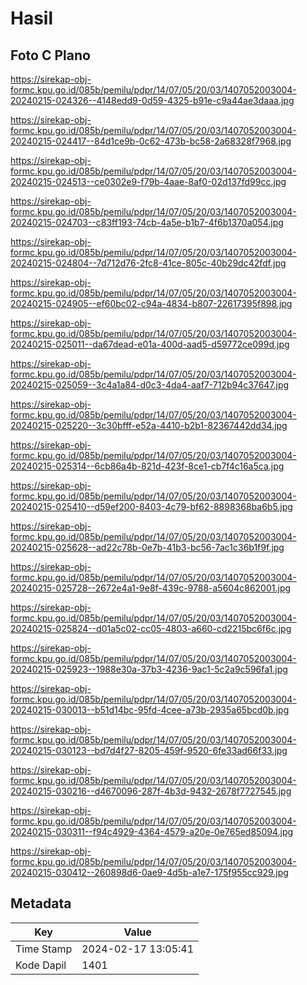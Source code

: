# Hasil

## Foto C Plano

https://sirekap-obj-formc.kpu.go.id/085b/pemilu/pdpr/14/07/05/20/03/1407052003004-20240215-024326--4148edd9-0d59-4325-b91e-c9a44ae3daaa.jpg

https://sirekap-obj-formc.kpu.go.id/085b/pemilu/pdpr/14/07/05/20/03/1407052003004-20240215-024417--84d1ce9b-0c62-473b-bc58-2a68328f7968.jpg

https://sirekap-obj-formc.kpu.go.id/085b/pemilu/pdpr/14/07/05/20/03/1407052003004-20240215-024513--ce0302e9-f79b-4aae-8af0-02d137fd99cc.jpg

https://sirekap-obj-formc.kpu.go.id/085b/pemilu/pdpr/14/07/05/20/03/1407052003004-20240215-024703--c83ff193-74cb-4a5e-b1b7-4f6b1370a054.jpg

https://sirekap-obj-formc.kpu.go.id/085b/pemilu/pdpr/14/07/05/20/03/1407052003004-20240215-024804--7d712d76-2fc8-41ce-805c-40b29dc42fdf.jpg

https://sirekap-obj-formc.kpu.go.id/085b/pemilu/pdpr/14/07/05/20/03/1407052003004-20240215-024905--ef60bc02-c94a-4834-b807-22617395f898.jpg

https://sirekap-obj-formc.kpu.go.id/085b/pemilu/pdpr/14/07/05/20/03/1407052003004-20240215-025011--da67dead-e01a-400d-aad5-d59772ce099d.jpg

https://sirekap-obj-formc.kpu.go.id/085b/pemilu/pdpr/14/07/05/20/03/1407052003004-20240215-025059--3c4a1a84-d0c3-4da4-aaf7-712b94c37647.jpg

https://sirekap-obj-formc.kpu.go.id/085b/pemilu/pdpr/14/07/05/20/03/1407052003004-20240215-025220--3c30bfff-e52a-4410-b2b1-82367442dd34.jpg

https://sirekap-obj-formc.kpu.go.id/085b/pemilu/pdpr/14/07/05/20/03/1407052003004-20240215-025314--6cb86a4b-821d-423f-8ce1-cb7f4c16a5ca.jpg

https://sirekap-obj-formc.kpu.go.id/085b/pemilu/pdpr/14/07/05/20/03/1407052003004-20240215-025410--d59ef200-8403-4c79-bf62-8898368ba6b5.jpg

https://sirekap-obj-formc.kpu.go.id/085b/pemilu/pdpr/14/07/05/20/03/1407052003004-20240215-025628--ad22c78b-0e7b-41b3-bc56-7ac1c36b1f9f.jpg

https://sirekap-obj-formc.kpu.go.id/085b/pemilu/pdpr/14/07/05/20/03/1407052003004-20240215-025728--2672e4a1-9e8f-439c-9788-a5604c862001.jpg

https://sirekap-obj-formc.kpu.go.id/085b/pemilu/pdpr/14/07/05/20/03/1407052003004-20240215-025824--d01a5c02-cc05-4803-a660-cd2215bc6f6c.jpg

https://sirekap-obj-formc.kpu.go.id/085b/pemilu/pdpr/14/07/05/20/03/1407052003004-20240215-025923--1988e30a-37b3-4236-9ac1-5c2a9c596fa1.jpg

https://sirekap-obj-formc.kpu.go.id/085b/pemilu/pdpr/14/07/05/20/03/1407052003004-20240215-030013--b51d14bc-95fd-4cee-a73b-2935a65bcd0b.jpg

https://sirekap-obj-formc.kpu.go.id/085b/pemilu/pdpr/14/07/05/20/03/1407052003004-20240215-030123--bd7d4f27-8205-459f-9520-6fe33ad66f33.jpg

https://sirekap-obj-formc.kpu.go.id/085b/pemilu/pdpr/14/07/05/20/03/1407052003004-20240215-030216--d4670096-287f-4b3d-9432-2678f7727545.jpg

https://sirekap-obj-formc.kpu.go.id/085b/pemilu/pdpr/14/07/05/20/03/1407052003004-20240215-030311--f94c4929-4364-4579-a20e-0e765ed85094.jpg

https://sirekap-obj-formc.kpu.go.id/085b/pemilu/pdpr/14/07/05/20/03/1407052003004-20240215-030412--260898d6-0ae9-4d5b-a1e7-175f955cc929.jpg


## Metadata

| Key        | Value               |
| ---------- | ------------------- |
| Time Stamp | 2024-02-17 13:05:41 |
| Kode Dapil | 1401                |



